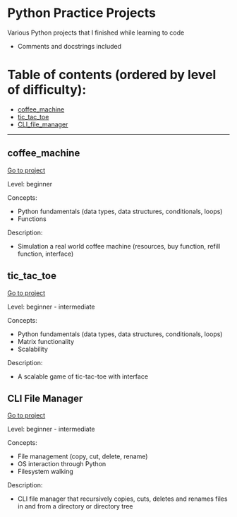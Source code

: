 # Python Practice Projects

Various Python projects that I finished while learning to code
* Comments and docstrings included

# Table of contents (ordered by level of difficulty):

* [coffee_machine](#coffee)
* [tic_tac_toe](#tic)
* [CLI_file_manager](#fileman)
______________________________________________________________________________________________________________
<a name="coffee"></a>
## coffee_machine
<a href='https://github.com/raicubogdan/Projects/tree/master/coffee_machine'>Go to project</a>

Level: beginner

Concepts:
- Python fundamentals (data types, data structures, conditionals, loops)
- Functions

Description:
- Simulation a real world coffee machine (resources, buy function, refill function, interface)

<a name="tic"></a>
## tic_tac_toe
<a href='https://github.com/raicubogdan/Projects/tree/master/tic_tac_toe'>Go to project</a>

Level: beginner - intermediate

Concepts:
- Python fundamentals (data types, data structures, conditionals, loops)
- Matrix functionality
- Scalability

Description:
- A scalable game of tic-tac-toe with interface
<a name="fileman"></a>
## CLI File Manager
<a href='https://github.com/raicubogdan/Projects/tree/master/CLI_file_manager'>Go to project</a>

Level: beginner - intermediate

Concepts:
- File management (copy, cut, delete, rename)
- OS interaction through Python
- Filesystem walking

Description:
- CLI file manager that recursively copies, cuts, deletes
and renames files in and from a directory or directory tree
